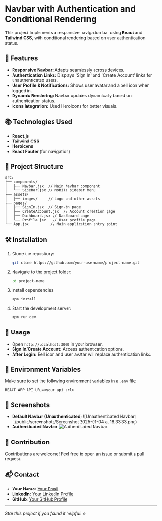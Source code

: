 # Navbar with Authentication and Conditional Rendering

This project implements a responsive navigation bar using **React** and **Tailwind CSS**, with conditional rendering based on user authentication status.

## 🚀 Features

- **Responsive Navbar:** Adapts seamlessly across devices.
- **Authentication Links:** Displays 'Sign In' and 'Create Account' links for unauthenticated users.
- **User Profile & Notifications:** Shows user avatar and a bell icon when logged in.
- **Dynamic Rendering:** Navbar updates dynamically based on authentication status.
- **Icons Integration:** Used Heroicons for better visuals.

## 📚 Technologies Used

- **React.js**
- **Tailwind CSS**
- **Heroicons**
- **React Router** (for navigation)

## 📂 Project Structure

```plaintext
src/
├── components/
│   ├── Navbar.jsx  // Main Navbar component
│   └── Sidebar.jsx // Mobile sidebar menu
├── assets/
│   ├── images/     // Logo and other assets
├── pages/
│   ├── SignIn.jsx  // Sign-in page
│   ├── CreateAccount.jsx  // Account creation page
│   ├── Dashboard.jsx // Dashboard page
│   └── Profile.jsx   // User profile page
└── App.jsx          // Main application entry point
```

## 🛠️ Installation

1. Clone the repository:
   ```bash
   git clone https://github.com/your-username/project-name.git
   ```
2. Navigate to the project folder:
   ```bash
   cd project-name
   ```
3. Install dependencies:
   ```bash
   npm install
   ```
4. Start the development server:
   ```bash
   npm run dev
   ```

## 🧠 Usage

- Open `http://localhost:3000` in your browser.
- **Sign In/Create Account:** Access authentication options.
- **After Login:** Bell icon and user avatar will replace authentication links.

## 🔑 Environment Variables

Make sure to set the following environment variables in a `.env` file:
```
REACT_APP_API_URL=<your_api_url>
```

## 📸 Screenshots

- **Default Navbar (Unauthenticated)**
  ![Unauthenticated Navbar](./public/screenshots/Screenshot 2025-01-04 at 18.33.33.png)
- **Authenticated Navbar**
  ![Authenticated Navbar](./screenshots/authenticated.png)

## 🤝 Contribution

Contributions are welcome! Feel free to open an issue or submit a pull request.


## 📬 Contact

- **Your Name:** [Your Email](mailto:thanujapriyadarshane26@gmail.com)
- **LinkedIn:** [Your LinkedIn Profile]([https://linkedin.com/in/yourprofile](https://www.linkedin.com/in/thanuja-priyadarshane/))
- **GitHub:** [Your GitHub Profile](https://github.com/thanujaDev26)

---

_Star this project if you found it helpful! ⭐️_
